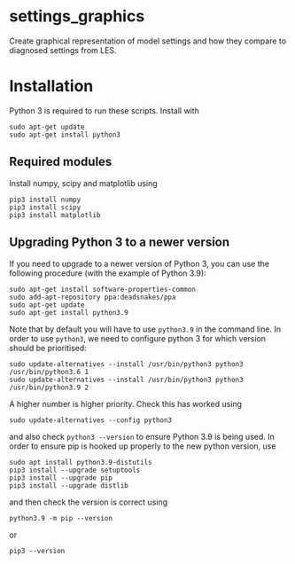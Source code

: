# settings_graphics
Create graphical representation of model settings and how they compare to diagnosed settings from LES.

# Installation
Python 3 is required to run these scripts. Install with
```
sudo apt-get update
sudo apt-get install python3
```

## Required modules
Install numpy, scipy and matplotlib using
```
pip3 install numpy
pip3 install scipy
pip3 install matplotlib
```

## Upgrading Python 3 to a newer version
If you need to upgrade to a newer version of Python 3, you can use the following procedure (with the example of Python 3.9):
```
sudo apt-get install software-properties-common
sudo add-apt-repository ppa:deadsnakes/ppa
sudo apt-get update
sudo apt-get install python3.9
```
Note that by default you will have to use ```python3.9``` in the command line. In order to use ```python3```, we need to configure python 3 for which version should be prioritised:
```
sudo update-alternatives --install /usr/bin/python3 python3 /usr/bin/python3.6 1
sudo update-alternatives --install /usr/bin/python3 python3 /usr/bin/python3.9 2
```
A higher number is higher priority. Check this has worked using
```
sudo update-alternatives --config python3
```
and also check ```python3 --version``` to ensure Python 3.9 is being used.
In order to ensure pip is hooked up properly to the new python version, use
```
sudo apt install python3.9-distutils
pip3 install --upgrade setuptools
pip3 install --upgrade pip
pip3 install --upgrade distlib
```
and then check the version is correct using
```
python3.9 -m pip --version
```
or
```
pip3 --version
```

